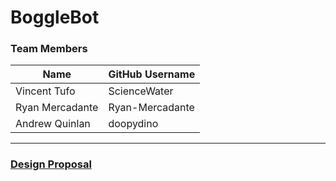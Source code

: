 # BoggleBot

### Team Members
| Name | GitHub Username |
|--|--|
| Vincent Tufo | ScienceWater |
| Ryan Mercadante | Ryan-Mercadante |
| Andrew Quinlan | doopydino |
___
### [Design Proposal](DESIGN.md)
<!--stackedit_data:
eyJoaXN0b3J5IjpbMTM2NzMzMjI4LDg2MjE5NTkzNV19
-->
